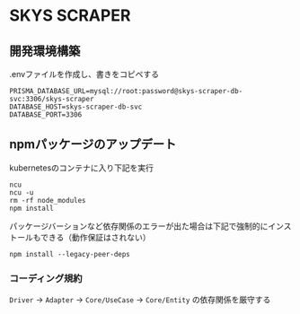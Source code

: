 # SKYS SCRAPER

## 開発環境構築

.envファイルを作成し、書きをコピペする

```
PRISMA_DATABASE_URL=mysql://root:password@skys-scraper-db-svc:3306/skys-scraper
DATABASE_HOST=skys-scraper-db-svc
DATABASE_PORT=3306
```

## npmパッケージのアップデート

kubernetesのコンテナに入り下記を実行

```
ncu
ncu -u
rm -rf node_modules
npm install
```

パッケージバーションなど依存関係のエラーが出た場合は下記で強制的にインストールもできる（動作保証はされない）

```
npm install --legacy-peer-deps
```

### コーディング規約

`Driver` → `Adapter` → `Core/UseCase` → `Core/Entity` の依存関係を厳守する